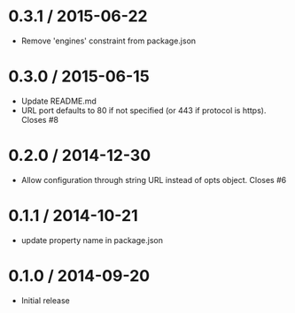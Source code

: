 
0.3.1 / 2015-06-22
==================

 * Remove 'engines' constraint from package.json

0.3.0 / 2015-06-15
==================

 * Update README.md
 * URL port defaults to 80 if not specified (or 443 if protocol is https). Closes #8

0.2.0 / 2014-12-30
==================

 * Allow configuration through string URL instead of opts object. Closes #6

0.1.1 / 2014-10-21
==================

 * update property name in package.json

0.1.0 / 2014-09-20
==================

 * Initial release
